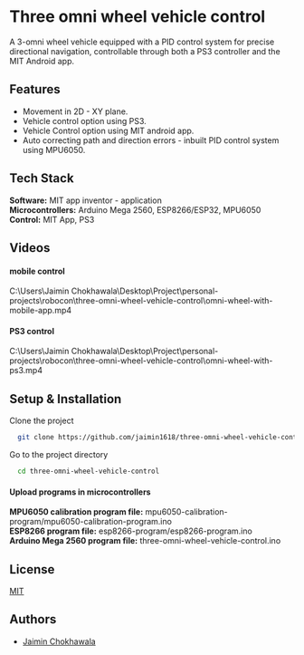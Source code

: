 
# Three omni wheel vehicle control

A 3-omni wheel vehicle equipped with a PID control system for precise directional navigation, controllable through both a PS3 controller and the MIT Android app.
## Features

- Movement in 2D - XY plane. 
- Vehicle control option using PS3. 
- Vehicle Control option using MIT android app. 
- Auto correcting path and direction errors - inbuilt PID control system using MPU6050. 

## Tech Stack

**Software:** MIT app inventor - application  
**Microcontrollers:** Arduino Mega 2560, ESP8266/ESP32, MPU6050  
**Control:** MIT App, PS3  

## Videos

#### mobile control
C:\Users\Jaimin Chokhawala\Desktop\Project\personal-projects\robocon\three-omni-wheel-vehicle-control\omni-wheel-with-mobile-app.mp4

#### PS3 control
C:\Users\Jaimin Chokhawala\Desktop\Project\personal-projects\robocon\three-omni-wheel-vehicle-control\omni-wheel-with-ps3.mp4


## Setup & Installation

Clone the project

```bash
  git clone https://github.com/jaimin1618/three-omni-wheel-vehicle-control.git
```

Go to the project directory

```bash
  cd three-omni-wheel-vehicle-control
```


#### Upload programs in microcontrollers

**MPU6050 calibration program file:** mpu6050-calibration-program/mpu6050-calibration-program.ino  
**ESP8266 program file:** esp8266-program/esp8266-program.ino  
**Arduino Mega 2560 program file:** three-omni-wheel-vehicle-control.ino

## License

[MIT](https://choosealicense.com/licenses/mit/)


## Authors

- [Jaimin Chokhawala](https://github.com/jaimin1618)

